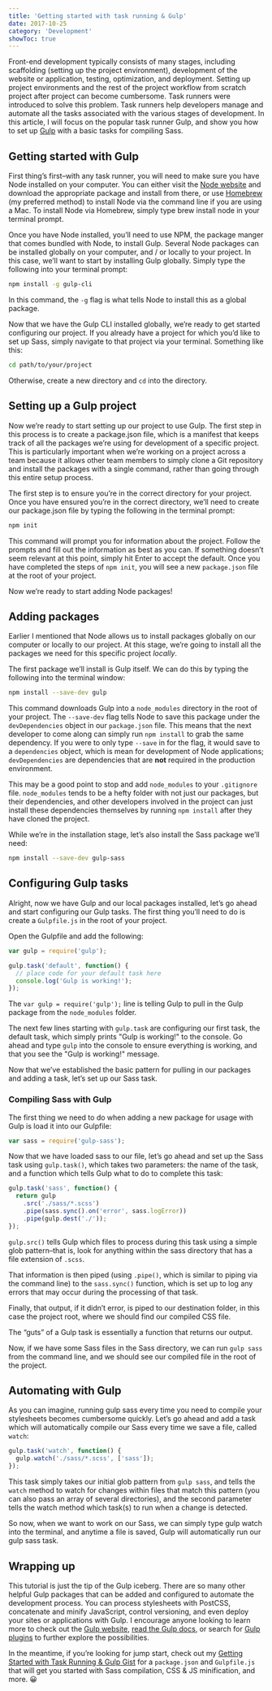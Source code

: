 ```yaml
---
title: 'Getting started with task running & Gulp'
date: 2017-10-25
category: 'Development'
showToc: true
---
```


Front-end development typically consists of many stages, including scaffolding (setting up the project environment), development of the website or application, testing, optimization, and deployment. Setting up project environments and the rest of the project workflow from scratch project after project can become cumbersome. Task runners were introduced to solve this problem. Task runners help developers manage and automate all the tasks associated with the various stages of development. In this article, I will focus on the popular task runner Gulp, and show you how to set up [Gulp](https://gulpjs.com/) with a basic tasks for compiling Sass.

## Getting started with Gulp

First thing’s first–with any task runner, you will need to make sure you have Node installed on your computer. You can either visit the [Node website](https://nodejs.org/en/) and download the appropriate package and install from there, or use [Homebrew](https://brew.sh/) (my preferred method) to install Node via the command line if you are using a Mac. To install Node via Homebrew, simply type brew install node in your terminal prompt.

Once you have Node installed, you’ll need to use NPM, the package manger that comes bundled with Node, to install Gulp. Several Node packages can be installed globally on your computer, and / or locally to your project. In this case, we’ll want to start by installing Gulp globally. Simply type the following into your terminal prompt:

```bash
npm install -g gulp-cli
```

In this command, the `-g` flag is what tells Node to install this as a global package.

Now that we have the Gulp CLI installed globally, we’re ready to get started configuring our project. If you already have a project for which you’d like to set up Sass, simply navigate to that project via your terminal. Something like this:

```bash
cd path/to/your/project
```

Otherwise, create a new directory and `cd` into the directory.

## Setting up a Gulp project

Now we’re ready to start setting up our project to use Gulp. The first step in this process is to create a package.json file, which is a manifest that keeps track of all the packages we’re using for development of a specific project. This is particularly important when we’re working on a project across a team because it allows other team members to simply clone a Git repository and install the packages with a single command, rather than going through this entire setup process.

The first step is to ensure you’re in the correct directory for your project. Once you have ensured you’re in the correct directory, we’ll need to create our package.json file by typing the following in the terminal prompt:

```bash
npm init
```

This command will prompt you for information about the project. Follow the prompts and fill out the information as best as you can. If something doesn’t seem relevant at this point, simply hit Enter to accept the default. Once you have completed the steps of `npm init`, you will see a new `package.json` file at the root of your project.

Now we’re ready to start adding Node packages!

## Adding packages

Earlier I mentioned that Node allows us to install packages globally on our computer or locally to our project. At this stage, we’re going to install all the packages we need for this specific project _locally_.

The first package we’ll install is Gulp itself. We can do this by typing the following into the terminal window:

```bash
npm install --save-dev gulp
```

This command downloads Gulp into a `node_modules` directory in the root of your project. The `--save-dev` flag tells Node to save this package under the `devDependencies` object in our `package.json` file. This means that the next developer to come along can simply run `npm install` to grab the same dependency. If you were to only type `--save` in for the flag, it would save to a `dependencies` object, which is mean for development of Node applications; `devDependencies` are dependencies that are **not** required in the production environment.

This may be a good point to stop and add `node_modules` to your `.gitignore` file. `node_modules` tends to be a hefty folder with not just our packages, but their dependencies, and other developers involved in the project can just install these dependencies themselves by running `npm install` after they have cloned the project.

While we’re in the installation stage, let’s also install the Sass package we’ll need:

```bash
npm install --save-dev gulp-sass
```

## Configuring Gulp tasks

Alright, now we have Gulp and our local packages installed, let’s go ahead and start configuring our Gulp tasks. The first thing you’ll need to do is create a `Gulpfile.js` in the root of your project.

Open the Gulpfile and add the following:

```js
var gulp = require('gulp');

gulp.task('default', function() {
  // place code for your default task here
  console.log('Gulp is working!');
});
```

The `var gulp = require('gulp');` line is telling Gulp to pull in the Gulp package from the `node_modules` folder.

The next few lines starting with `gulp.task` are configuring our first task, the default task, which simply prints "Gulp is working!" to the console. Go ahead and type `gulp` into the console to ensure everything is working, and that you see the "Gulp is working!" message.

Now that we’ve established the basic pattern for pulling in our packages and adding a task, let’s set up our Sass task.

### Compiling Sass with Gulp

The first thing we need to do when adding a new package for usage with Gulp is load it into our Gulpfile:

```js
var sass = require('gulp-sass');
```

Now that we have loaded sass to our file, let’s go ahead and set up the Sass task using `gulp.task()`, which takes two parameters: the name of the task, and a function which tells Gulp what to do to complete this task:

```js
gulp.task('sass', function() {
  return gulp
    .src('./sass/*.scss')
    .pipe(sass.sync().on('error', sass.logError))
    .pipe(gulp.dest('./'));
});
```

`gulp.src()` tells Gulp which files to process during this task using a simple glob pattern–that is, look for anything within the sass directory that has a file extension of `.scss`.

That information is then piped (using `.pipe()`, which is similar to piping via the command line) to the `sass.sync()` function, which is set up to log any errors that may occur during the processing of that task.

Finally, that output, if it didn’t error, is piped to our destination folder, in this case the project root, where we should find our compiled CSS file.

The “guts” of a Gulp task is essentially a function that returns our output.

Now, if we have some Sass files in the Sass directory, we can run `gulp sass` from the command line, and we should see our compiled file in the root of the project.

## Automating with Gulp

As you can imagine, running gulp sass every time you need to compile your stylesheets becomes cumbersome quickly. Let’s go ahead and add a task which will automatically compile our Sass every time we save a file, called `watch`:

```js
gulp.task('watch', function() {
  gulp.watch('./sass/*.scss', ['sass']);
});
```

This task simply takes our initial glob pattern from `gulp sass`, and tells the `watch` method to watch for changes within files that match this pattern (you can also pass an array of several directories), and the second parameter tells the watch method which task(s) to run when a change is detected.

So now, when we want to work on our Sass, we can simply type gulp watch into the terminal, and anytime a file is saved, Gulp will automatically run our gulp sass task.

## Wrapping up

This tutorial is just the tip of the Gulp iceberg. There are so many other helpful Gulp packages that can be added and configured to automate the development process. You can process stylesheets with PostCSS, concatenate and minify JavaScript, control versioning, and even deploy your sites or applications with Gulp. I encourage anyone looking to learn more to check out the [Gulp website](https://gulpjs.com/), [read the Gulp docs](https://github.com/gulpjs/gulp/blob/master/docs/API.md), or search for [Gulp plugins](http://gulpjs.com/plugins) to further explore the possibilities.

In the meantime, if you’re looking for jump start, check out my [Getting Started with Task Running & Gulp Gist](https://gist.github.com/carrieforde/055a2f29a6085d9c8d4ab35ce6ede239) for a `package.json` and `Gulpfile.js` that will get you started with Sass compilation, CSS & JS minification, and more. 😀
